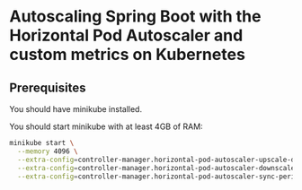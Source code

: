 # Autoscaling Spring Boot with the Horizontal Pod Autoscaler and custom metrics on Kubernetes

## Prerequisites

You should have minikube installed.

You should start minikube with at least 4GB of RAM:

```bash
minikube start \
  --memory 4096 \
  --extra-config=controller-manager.horizontal-pod-autoscaler-upscale-delay=1m \
  --extra-config=controller-manager.horizontal-pod-autoscaler-downscale-delay=2m \
  --extra-config=controller-manager.horizontal-pod-autoscaler-sync-period=10s

